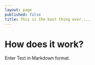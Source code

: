 ```yaml
---
layout: page
published: false
title: This is the best thing ever....
---
```


# How does it work?

Enter Text in Markdown format.